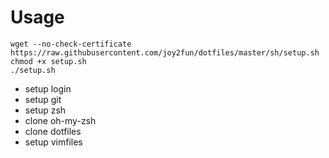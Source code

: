 Usage
========
```
wget --no-check-certificate https://raw.githubusercontent.com/joy2fun/dotfiles/master/sh/setup.sh
chmod +x setup.sh
./setup.sh
```

- setup login
- setup git
- setup zsh
- clone oh-my-zsh
- clone dotfiles
- setup vimfiles
